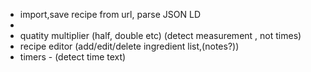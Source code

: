 - import,save recipe from url, parse JSON LD
- 
- quatity multiplier (half, double etc) (detect measurement , not times)
- recipe editor (add/edit/delete ingredient list,(notes?))
- timers - (detect time text)
